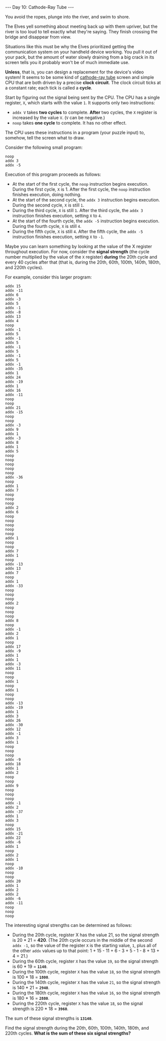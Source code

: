 --- Day 10: Cathode-Ray Tube ---

You avoid the ropes, plunge into the river, and swim to shore.

The Elves yell something about meeting back up with them upriver, but the river is too loud to tell exactly what they're saying. They finish crossing the bridge and disappear from view.

Situations like this must be why the Elves prioritized getting the communication system on your handheld device working. You pull it out of your pack, but the amount of water slowly draining from a big crack in its screen tells you it probably won't be of much immediate use.

**Unless**, that is, you can design a replacement for the device's video system! It seems to be some kind of [cathode-ray tube](https://en.wikipedia.org/wiki/Cathode-ray_tube) screen and simple CPU that are both driven by a precise **clock circuit**. The clock circuit ticks at a constant rate; each tick is called a **cycle**.

Start by figuring out the signal being sent by the CPU. The CPU has a single register, `X`, which starts with the value `1`. It supports only two instructions:

- `addx V` takes **two cycles** to complete. **After** two cycles, the `X` register is increased by the value `V`. (`V` can be negative.)
- `noop` takes **one cycle** to complete. It has no other effect.

The CPU uses these instructions in a program (your puzzle input) to, somehow, tell the screen what to draw.

Consider the following small program:

```
noop
addx 3
addx -5
```

Execution of this program proceeds as follows:

- At the start of the first cycle, the `noop` instruction begins execution. During the first cycle, `X` is 1. After the first cycle, the `noop` instruction finishes execution, doing nothing.
- At the start of the second cycle, the `addx 3` instruction begins execution. During the second cycle, `X` is still `1`.
- During the third cycle, `X` is still `1`. After the third cycle, the `addx 3` instruction finishes execution, setting `X` to `4`.
- At the start of the fourth cycle, the `addx -5` instruction begins execution. During the fourth cycle, `X` is still `4`.
- During the fifth cycle, `X` is still `4`. After the fifth cycle, the `addx -5` instruction finishes execution, setting `X` to `-1`.

Maybe you can learn something by looking at the value of the X register throughout execution. For now, consider the **signal strength** (the cycle number multiplied by the value of the `X` register) **during** the 20th cycle and every 40 cycles after that (that is, during the 20th, 60th, 100th, 140th, 180th, and 220th cycles).

For example, consider this larger program:

```
addx 15
addx -11
addx 6
addx -3
addx 5
addx -1
addx -8
addx 13
addx 4
noop
addx -1
addx 5
addx -1
addx 5
addx -1
addx 5
addx -1
addx 5
addx -1
addx -35
addx 1
addx 24
addx -19
addx 1
addx 16
addx -11
noop
noop
addx 21
addx -15
noop
noop
addx -3
addx 9
addx 1
addx -3
addx 8
addx 1
addx 5
noop
noop
noop
noop
noop
addx -36
noop
addx 1
addx 7
noop
noop
noop
addx 2
addx 6
noop
noop
noop
noop
noop
addx 1
noop
noop
addx 7
addx 1
noop
addx -13
addx 13
addx 7
noop
addx 1
addx -33
noop
noop
noop
addx 2
noop
noop
noop
addx 8
noop
addx -1
addx 2
addx 1
noop
addx 17
addx -9
addx 1
addx 1
addx -3
addx 11
noop
noop
addx 1
noop
addx 1
noop
noop
addx -13
addx -19
addx 1
addx 3
addx 26
addx -30
addx 12
addx -1
addx 3
addx 1
noop
noop
noop
addx -9
addx 18
addx 1
addx 2
noop
noop
addx 9
noop
noop
noop
addx -1
addx 2
addx -37
addx 1
addx 3
noop
addx 15
addx -21
addx 22
addx -6
addx 1
noop
addx 2
addx 1
noop
addx -10
noop
noop
addx 20
addx 1
addx 2
addx 2
addx -6
addx -11
noop
noop
noop
```

The interesting signal strengths can be determined as follows:

- During the 20th cycle, register X has the value 21, so the signal strength is 20 \* 21 = **420**. (The 20th cycle occurs in the middle of the second `addx -1`, so the value of the register `X` is the starting value, `1`, plus all of the other `addx` values up to that point: 1 + 15 - 11 + 6 - 3 + 5 - 1 - 8 + 13 + 4 = 21.)
- During the 60th cycle, register `X` has the value `19`, so the signal strength is 60 \* 19 = **`1140`**.
- During the 100th cycle, register `X` has the value `18`, so the signal strength is 100 \* 18 = **`1800`**.
- During the 140th cycle, register `X` has the value `21`, so the signal strength is 140 \* 21 = **`2940`**.
- During the 180th cycle, register `X` has the value `16`, so the signal strength is 180 \* 16 = **`2880`**.
- During the 220th cycle, register `X` has the value `18`, so the signal strength is 220 \* 18 = **`3960`**.

The sum of these signal strengths is **`13140`**.

Find the signal strength during the 20th, 60th, 100th, 140th, 180th, and 220th cycles. **What is the sum of these six signal strengths?**
